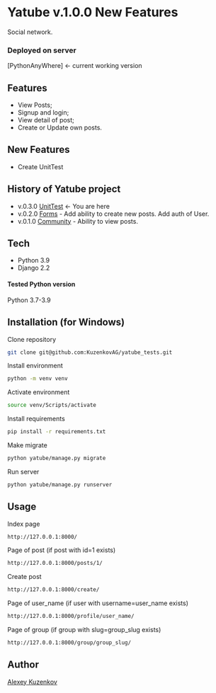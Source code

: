 # Yatube v.1.0.0 New Features
Social network. 

### Deployed on server
[PythonAnyWhere] <- current working version 

## Features
- View Posts;
- Signup and login;
- View detail of post;
- Create or Update own posts.

## New Features
- Create UnitTest



## History of Yatube project
- v.0.3.0 [UnitTest] <- You are here
- v.0.2.0 [Forms] - Add ability to create new posts. Add auth of User.
- v.0.1.0 [Community] - Ability to view posts.

## Tech
- Python 3.9
- Django 2.2

#### Tested Python version
Python 3.7-3.9


## Installation (for Windows)
Clone repository
```sh
git clone git@github.com:KuzenkovAG/yatube_tests.git
```
Install environment
```sh
python -m venv venv
```
Activate environment
```sh
source venv/Scripts/activate
```
Install requirements
```sh
pip install -r requirements.txt
```
Make migrate
```sh
python yatube/manage.py migrate
```
Run server
```sh
python yatube/manage.py runserver
```

## Usage
Index page
```sh
http://127.0.0.1:8000/
```

Page of post (if post with id=1 exists)
```sh
http://127.0.0.1:8000/posts/1/
```
Create post
```sh
http://127.0.0.1:8000/create/
```
Page of user_name (if user with username=user_name exists)
```sh
http://127.0.0.1:8000/profile/user_name/
```

Page of group (if group with slug=group_slug exists)
```sh
http://127.0.0.1:8000/group/group_slug/
```


## Author
[Alexey Kuzenkov]


   [Alexey Kuzenkov]: <https://github.com/KuzenkovAG>

   [UnitTest]: <https://github.com/KuzenkovAG/yatube_tests>
   [Forms]: <https://github.com/KuzenkovAG/yatube_forms>
   [Community]: <https://github.com/KuzenkovAG/yatube_community>